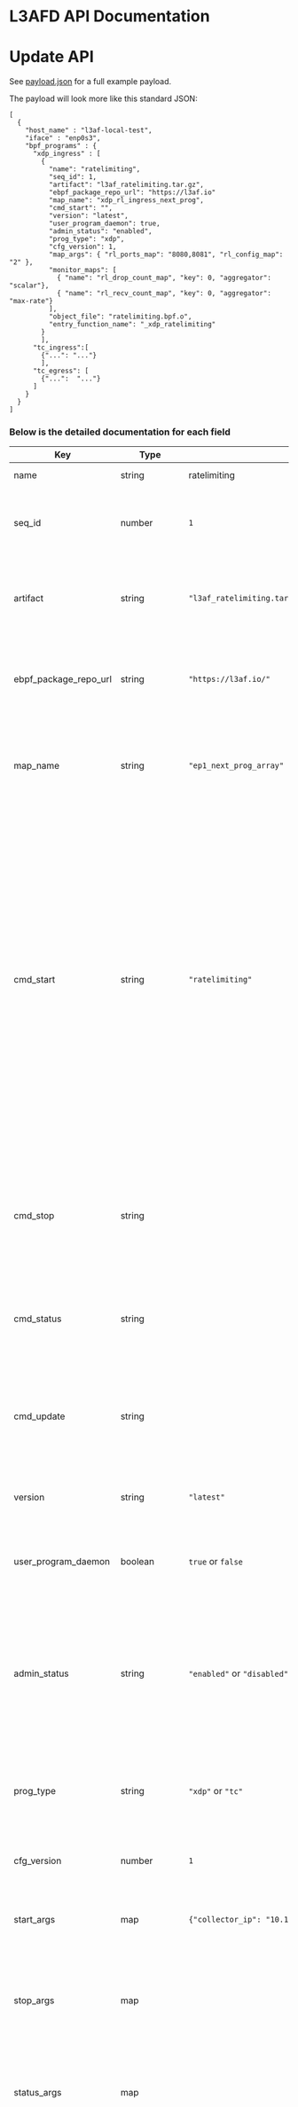 # L3AFD API Documentation

# Update API

See [payload.json](https://github.com/l3af-project/l3af-arch/blob/main/dev_environment/cfg/payload.json) for a full example payload.

The payload will look more like this standard JSON:

```
[
  {
    "host_name" : "l3af-local-test",
    "iface" : "enp0s3",
    "bpf_programs" : {
      "xdp_ingress" : [
        {
          "name": "ratelimiting",
          "seq_id": 1,
          "artifact": "l3af_ratelimiting.tar.gz",
          "ebpf_package_repo_url": "https://l3af.io"
          "map_name": "xdp_rl_ingress_next_prog",
          "cmd_start": "",
          "version": "latest",
          "user_program_daemon": true,
          "admin_status": "enabled",
          "prog_type": "xdp",
          "cfg_version": 1,
          "map_args": { "rl_ports_map": "8080,8081", "rl_config_map": "2" },
          "monitor_maps": [
            { "name": "rl_drop_count_map", "key": 0, "aggregator": "scalar"},
            { "name": "rl_recv_count_map", "key": 0, "aggregator": "max-rate"}
          ],
          "object_file": "ratelimiting.bpf.o",
          "entry_function_name": "_xdp_ratelimiting"
        }
        ],
      "tc_ingress":[
        {"...": "..."}
        ],
      "tc_egress": [
        {"...":  "..."}
      ]
    }
  }
]
```

### Below is the detailed documentation for each field

| Key                   | Type                                           | Example                                                        | Description                                                                                                                                                                                                                                                                                                          |
|-----------------------|------------------------------------------------|----------------------------------------------------------------|----------------------------------------------------------------------------------------------------------------------------------------------------------------------------------------------------------------------------------------------------------------------------------------------------------------------|
| name                  | string                                         | ratelimiting                                                   | Name of the BPF Program                                                                                                                                                                                                                                                                                              |
| seq_id                | number                                         | `1`                                                            | Position of the BPF program in the chain. Count starts at 1.                                                                                                                                                                                                                                                         |
| artifact              | string                                         | `"l3af_ratelimiting.tar.gz"`                                   | Userspace BPF program binary and kernel BPF program byte code in tar.gz format                                                                                                                                                                                                                                       |
| ebpf_package_repo_url | string                                         | `"https://l3af.io/"`                                           | eBPF package repository URL.  If it is not provided default URL is used.                                                                                                                                                                                                                                             |
| map_name              | string                                         | `"ep1_next_prog_array"`                                        | Chaining program map to pin to. This should match the BPF program code.                                                                                                                                                                                                                                              |
| cmd_start             | string                                         | `"ratelimiting"`                                               | The command used to start the userspace program. Usually the userspace program binary name. This userspace program can load bpf program (i.e. not loaded by l3afd) and execute custom logic. If the BPF program is loaded by userspace program then initial linking of BPF program should be handled by this program. |
| cmd_stop              | string                                         |                                                                | The command used stop the userspace program. This program should unlink the program and cleanup the BPF maps                                                                                                                                                                                                         |
| cmd_status            | string                                         |                                                                | The command used to get the status of the BPF program.                                                                                                                                                                                                                                                               |
| cmd_update            | string                                         |                                                                | The command used to start the program to update BPF maps dynamically. Usually the userspace program binary name.                                                                                                                                                                                                     |
| version               | string                                         | `"latest"`                                                     | The version of the BPF Program                                                                                                                                                                                                                                                                                       |
| user_program_daemon   | boolean                                        | `true` or `false`                                              | Whether the userspace program continues running after the BPF program is started                                                                                                                                                                                                                                     |
| admin_status          | string                                         | `"enabled"` or `"disabled"`                                    | This represents the program status. `"enabled"` means to be started if not running.  `"disabled"` means to be stopped if running                                                                                                                                                                                     |
| prog_type             | string                                         | `"xdp"` or `"tc"`                                              | Type of BPF program. Currently only XDP and TC network programs are supported.                                                                                                                                                                                                                                       |
| cfg_version           | number                                         | `1`                                                            | Payload version number                                                                                                                                                                                                                                                                                               |
| start_args            | map                                            | `{"collector_ip": "10.10.10.2", "verbose":"2"}`                | Argument list passed while starting the userspace program using cmd_start.                                                                                                                                                                                                                                           |
| stop_args             | map                                            |                                                                | Argument list passed while stopping the userspace program using cmd_stop.                                                                                                                                                                                                                                            |
| status_args           | map                                            |                                                                | Argument list passed while checking the running status of the user program using cmd_status.                                                                                                                                                                                                                         |
| map_args              | map                                            | `{"rl_config_map": "2", "rl_ports_map":"80,443"}`              | BPF map to be updated with the value provided in the config. This option can only be utilized when object file provided to load by l3afd.                                                                                                                                                                            |
| update_args           | map                                            |                                                                | Argument list passed while calling cmd_update to update the configuration BPF maps.  A program must have logic to parse the map argument and update the appropriate configuration maps for the BPF program.                                                                                                  |
| monitor_maps          | array of [monitor_maps](#monitor_maps) objects | `[{"name":"cl_drop_count_map","key":0,"aggregator":"scalar"}]` | The BPF maps to monitor for metrics and how to aggregate metrics information at each interval metrics are sampled. This option can only be utilized when object file provided to load by l3afd.                                                                                                                      |
| object_file           | string                                         | `ratelimiting.bpf.o`                                          | The Object file containing BPF programs and maps, this option is needed to load BPF program from l3afd                                                                                                                                                                                                               |
| entry_function_name   | string                                         | `_xdp_ratelimiting`                                            | The BPF program entry function name, this option is needed to load BPF program from l3afd                                                                                                                                                                                                                            |

Note: `name`, `version`, the Linux distribution name, and `artifact` are
combined with the configured ebpf-repo URL into the path that is used to download
the artifact containing the BPF program. For example, if
`name="ratelimiting"`, `version="latest"`, and
`artifact="l3af_ratelimiting.tar.gz"` and L3AFD is running on Ubuntu 20.04.3
LTS (Focal Fossa), then we would look for the artifact at:

`http://{ebpf-repo configured in l3afd.cfg}/ratelimiting/latest/focal/l3af_ratelimiting.tar.gz`

## monitor_maps

|Key|Type|Example|Description|
|--- |--- |--- |--- |
|name|string|`"rl_drop_count_map"`|The name of the map where metrics are stored|
|key|number|0|The index in the map specified by `name` where metrics are stored|
|aggregator|string|scalar|The type of metrics aggregation to use for the configured metric sampling interval. Supported values are `"scalar"`, `"max-rate"`, and `"avg"`.|




# Add API 
The JSON is the same as for the Update API. Refer to above documentation.


# Delete API 

See [delete_payload.json](https://github.com/l3af-project/l3af-arch/blob/main/dev_environment/cfg/delete_payload.json) for a full example payload.

The payload will look more like this standard JSON:

```
[
    {
        "host_name": "l3af-local-test",
        "iface": "fakeif0",
        "bpf_programs": {
            "xdp_ingress": [
                "ratelimiting",
                "connection-limit"
            ],
            "tc_ingress": [
              "...",
              "..."
            ],
            "tc_egress": [
              "...", 
              "..."
            ]
        }
    }
]

```

### Below is the detailed documentation for each field

| FieldName     | Example       | Description                           |
| ------------- | ------------- |---------------------------------------|
| host_name | `"l3af-local-test"` | The host's name                       |
| iface | `"fakeif0"` | Interface name                        |
| bpf_programs | `""` | List of BPF program names             |
| xdp_ingress | `""` | Names of xdp ingress type BPF programs |
| tc_ingress | `""` | Names of tc ingress type BPF programs |
| tc_egress | `""` | Names of tc egress type BPF programs  |

